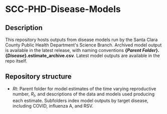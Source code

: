 # SCC-PHD-Disease-Models

## Description

This repository hosts outputs from disease models run by the Santa Clara County Public Health Department's Science Branch. Archived model output is available in the latest release, with naming conventions **{_Parent Folder_}.{_Disease_}.estimate_archive.csv**. Latest model outputs are available in the repo itself.

## Repository structure

- _Rt_: Parent folder for model estimates of the time varying reproductive number, $R_t$, and descriptions of the data and models used producing each estimate. Subfolders index model outputs by target disease, including COVID, influenza A, and RSV.

  
  
  
